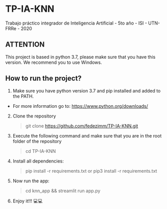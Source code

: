 # TP-IA-KNN

Trabajo práctico integrador de Inteligencia Artificial - 5to año - ISI - UTN-FRRe - 2020

## ATTENTION

This project is based in python 3.7, please make sure that you have this version.
We recommend you to use Windows.


## How to run the project?

1. Make sure you have python version 3.7 and pip installed and added to the PATH.

- For more information go to: https://www.python.org/downloads/

2. Clone the repository
   > git clone https://github.com/fedezimm/TP-IA-KNN.git
3. Execute the following command and make sure that you are in the root folder of the repository
   > cd TP-IA-KNN
4. Install all dependencies:
   > pip install -r requirements.txt or pip3 install -r requirements.txt
5. Now run the app:
   > cd knn_app && streamlit run app.py
6. Enjoy it!!! 💻💻